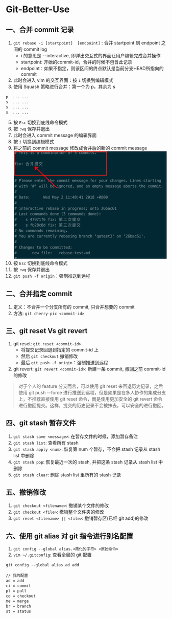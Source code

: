 # Git-Better-Use
## 一、合并 commit 记录
1. `git rebase -i [startpoint]  [endpoint]` : 合并 startpoint 到  endpoint 之间的 commit log
   - i 的意思是 --interactive, 即弹出交互式的界面让用户编辑完成合并操作
   - startpoint: 开始的commit-id，合并的时候不包含此记录
   - endpoint：如果不指定，则该区间的终点默认是当前分支HEAD所指向的commit
2. 此时会进入 vim 的交互界面：按 `i` 切换到编辑模式
3. 使用 Squash 策略进行合并：第一个为 p，其余为 s
```
p  ... ... 
s  ... ... 
s  ... ... 
s  ... ... 

```
5. 按 `Esc` 切换到底线命令模式
6. 按 `:wq` 保存并退出
6. 此时会进入 commit message 的编辑界面
7. 按 `i` 切换到编辑模式
8. 将之前的 commit message 修改成合并后的新的  commit message
   <img src="./merge-commit.jpg"/>
9.  按 `Esc` 切换到底线命令模式
10. 按 `:wq` 保存并退出
11. `git push -f origin`：强制推送到远程

## 二、合并指定 commit
1. 定义：不合并一个分支所有的 commit, 只合并想要的 commit
2. 方法: `git cherry-pic <commit-id>`


## 三、git reset Vs git revert
1. git reset: `git reset <commit-id>`
   - 将提交记录回退到指定的 commit-id 上
   - 然后 `git checkout` 撤销修改
   - 最后 `git push -f origin`：强制推送到远程
2. git revert: `git revert <commit-id>`: 新建一条 commit, 撤回之前 commit-id 的修改
> 对于个人的 feature 分支而言，可以使用 git reset 来回退历史记录，之后使用 git push --force 进行推送到远程，但是如果是在多人协作的集成分支上，不推荐直接使用 git reset 命令，而是使用更加安全的 git revert 命令进行撤回提交。这样，提交的历史记录不会被抹去，可以安全的进行撤回。

## 四、git stash 暂存文件
1. `git stash save <message>`: 在暂存文件的时候，添加暂存备注
2. `git stash list`: 查看所有 stash
3. `git stash apply <num>`: 恢复第 num 个暂存，不会把 stash 记录从 stash list 中删除
4. `git stash pop`: 恢复最近一次的 stash, 并把这条 stash 记录从 stash list 中删除
5. `git stash clear`: 删除 stash list 里所有的 stash 记录

## 五、撤销修改
1. `git checkout <filename>`: 撤销某个文件的修改
2. `git checkout <file>`: 撤销整个文件夹的修改
3. `git reset <filename> || <file>`: 撤销暂存区(已经 git add)的修改

## 六、使用 git alias 对 git 指令进行别名配置
1. `git config --global alias.<简化的字符> <原始命令>`
1. `vim ~/.gitconfig`: 查看全局的 git 配置
```
git config --global alias.ad add

// 我的配置
ad = add
ci = commit
pl = pull
co = checkout
me = merge
br = branch
st = status
```
